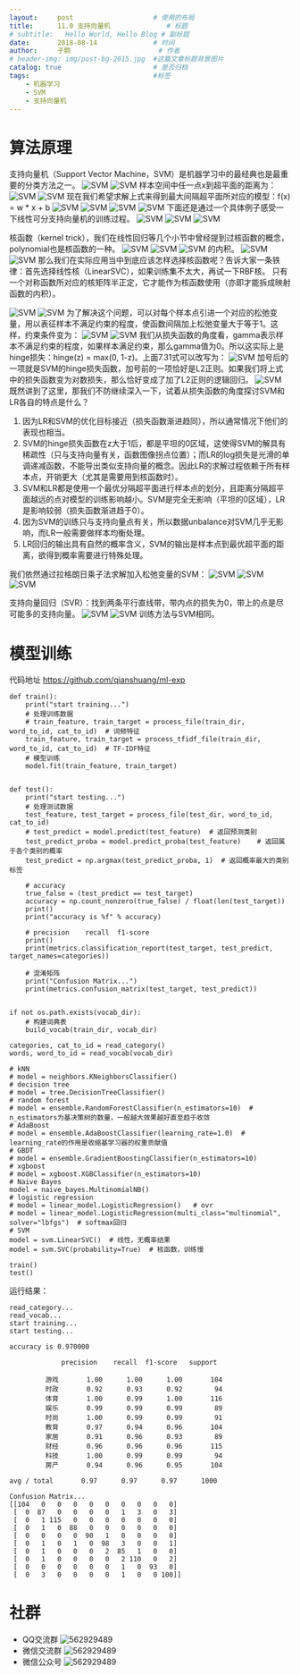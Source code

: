 ```yaml
---
layout:     post   				    # 使用的布局
title:      11.0 支持向量机 				# 标题 
# subtitle:   Hello World, Hello Blog # 副标题
date:       2018-08-14 				# 时间
author:     子颢 						# 作者
# header-img: img/post-bg-2015.jpg 	#这篇文章标题背景图片
catalog: true 						# 是否归档
tags:								#标签
    - 机器学习
    - SVM
    - 支持向量机
---
```


# 算法原理

支持向量机（Support Vector Machine，SVM）是机器学习中的最经典也是最重要的分类方法之一。
![SVM](/img/SVM-01.png)
![SVM](/img/SVM-02.png)
样本空间中任一点x到超平面的距离为：
![SVM](/img/SVM-03.png)
![SVM](/img/SVM-04.png)
现在我们希望求解上式来得到最大间隔超平面所对应的模型：f(x) = w * x + b
![SVM](/img/SVM-05.png)
![SVM](/img/SVM-06.png)
![SVM](/img/SVM-07.png)
![SVM](/img/SVM-10.png)
下面还是通过一个具体例子感受一下线性可分支持向量机的训练过程。
![SVM](/img/SVM-11.png)
![SVM](/img/SVM-12.png)
![SVM](/img/SVM-13.png)

核函数（kernel trick），我们在线性回归等几个小节中曾经提到过核函数的概念，polynomial也是核函数的一种。
![SVM](/img/SVM-08.png)
![SVM](/img/SVM-23.png)
![SVM](/img/SVM-24.png)
的内积。
![SVM](/img/SVM-25.png)
![SVM](/img/SVM-09.png)
那么我们在实际应用当中到底应该怎样选择核函数呢？告诉大家一条铁律：首先选择线性核（LinearSVC），如果训练集不太大，再试一下RBF核。
只有一个对称函数所对应的核矩阵半正定，它才能作为核函数使用（亦即才能拆成映射函数的内积）。

![SVM](/img/SVM-14.png)
![SVM](/img/SVM-15.png)
为了解决这个问题，可以对每个样本点引进一个对应的松弛变量，用以表征样本不满足约束的程度，使函数间隔加上松弛变量大于等于1。这样，约束条件变为：
![SVM](/img/SVM-16.png)
![SVM](/img/SVM-17.png)
我们从损失函数的角度看，gamma表示样本不满足约束的程度，如果样本满足约束，那么gamma值为0。所以这实际上是hinge损失：hinge(z) = max(0, 1-z)。上面7.31式可以改写为：
![SVM](/img/SVM-18.png)
加号后的一项就是SVM的hinge损失函数，加号前的一项恰好是L2正则。如果我们将上式中的损失函数变为对数损失，那么恰好变成了加了L2正则的逻辑回归。
![SVM](/img/SVM-22.png)
既然讲到了这里，那我们不防继续深入一下，试着从损失函数的角度探讨SVM和LR各自的特点是什么？
1. 因为LR和SVM的优化目标接近（损失函数渐进趋同），所以通常情况下他们的表现也相当。
2. SVM的hinge损失函数在z大于1后，都是平坦的0区域，这使得SVM的解具有稀疏性（只与支持向量有关，函数图像拐点位置）；而LR的log损失是光滑的单调递减函数，不能导出类似支持向量的概念。因此LR的求解过程依赖于所有样本点，开销更大（尤其是需要用到核函数时）。
3. SVM和LR都是使用一个最优分隔超平面进行样本点的划分，且距离分隔超平面越远的点对模型的训练影响越小。SVM是完全无影响（平坦的0区域），LR是影响较弱（损失函数渐进趋于0）。
4. 因为SVM的训练只与支持向量点有关，所以数据unbalance对SVM几乎无影响，而LR一般需要做样本均衡处理。
5. LR回归的输出具有自然的概率含义，SVM的输出是样本点到最优超平面的距离，欲得到概率需要进行特殊处理。

我们依然通过拉格朗日乘子法求解加入松弛变量的SVM：
![SVM](/img/SVM-19.png)
![SVM](/img/SVM-20.png)
![SVM](/img/SVM-21.png)

支持向量回归（SVR）：找到两条平行直线带，带内点的损失为0，带上的点是尽可能多的支持向量。
![SVM](/img/SVM-26.png)
![SVM](/img/SVM-27.png)
训练方法与SVM相同。

# 模型训练

代码地址 <a href="https://github.com/qianshuang/ml-exp" target="_blank">https://github.com/qianshuang/ml-exp</a>

```
def train():
    print("start training...")
    # 处理训练数据
    # train_feature, train_target = process_file(train_dir, word_to_id, cat_to_id)  # 词频特征
    train_feature, train_target = process_tfidf_file(train_dir, word_to_id, cat_to_id)  # TF-IDF特征
    # 模型训练
    model.fit(train_feature, train_target)


def test():
    print("start testing...")
    # 处理测试数据
    test_feature, test_target = process_file(test_dir, word_to_id, cat_to_id)
    # test_predict = model.predict(test_feature)  # 返回预测类别
    test_predict_proba = model.predict_proba(test_feature)    # 返回属于各个类别的概率
    test_predict = np.argmax(test_predict_proba, 1)  # 返回概率最大的类别标签

    # accuracy
    true_false = (test_predict == test_target)
    accuracy = np.count_nonzero(true_false) / float(len(test_target))
    print()
    print("accuracy is %f" % accuracy)

    # precision    recall  f1-score
    print()
    print(metrics.classification_report(test_target, test_predict, target_names=categories))

    # 混淆矩阵
    print("Confusion Matrix...")
    print(metrics.confusion_matrix(test_target, test_predict))


if not os.path.exists(vocab_dir):
    # 构建词典表
    build_vocab(train_dir, vocab_dir)

categories, cat_to_id = read_category()
words, word_to_id = read_vocab(vocab_dir)

# kNN
# model = neighbors.KNeighborsClassifier()
# decision tree
# model = tree.DecisionTreeClassifier()
# random forest
# model = ensemble.RandomForestClassifier(n_estimators=10)  # n_estimators为基决策树的数量，一般越大效果越好直至趋于收敛
# AdaBoost
# model = ensemble.AdaBoostClassifier(learning_rate=1.0)  # learning_rate的作用是收缩基学习器的权重贡献值
# GBDT
# model = ensemble.GradientBoostingClassifier(n_estimators=10)
# xgboost
# model = xgboost.XGBClassifier(n_estimators=10)
# Naive Bayes
model = naive_bayes.MultinomialNB()
# logistic regression
# model = linear_model.LogisticRegression()   # ovr
# model = linear_model.LogisticRegression(multi_class="multinomial", solver="lbfgs")  # softmax回归
# SVM
model = svm.LinearSVC()  # 线性，无概率结果
model = svm.SVC(probability=True)  # 核函数，训练慢

train()
test()
```
运行结果：
```
read_category...
read_vocab...
start training...
start testing...

accuracy is 0.970000

             precision    recall  f1-score   support

         游戏       1.00      1.00      1.00       104
         时政       0.92      0.93      0.92        94
         体育       1.00      0.99      1.00       116
         娱乐       0.99      0.99      0.99        89
         时尚       1.00      0.99      0.99        91
         教育       0.97      0.94      0.96       104
         家居       0.91      0.96      0.93        89
         财经       0.96      0.96      0.96       115
         科技       1.00      0.99      0.99        94
         房产       0.94      0.96      0.95       104

avg / total       0.97      0.97      0.97      1000

Confusion Matrix...
[[104   0   0   0   0   0   0   0   0   0]
 [  0  87   0   0   0   0   1   3   0   3]
 [  0   1 115   0   0   0   0   0   0   0]
 [  0   1   0  88   0   0   0   0   0   0]
 [  0   0   0   0  90   1   0   0   0   0]
 [  0   1   0   1   0  98   3   0   0   1]
 [  0   1   0   0   0   2  85   1   0   0]
 [  0   1   0   0   0   0   2 110   0   2]
 [  0   0   0   0   0   0   1   0  93   0]
 [  0   3   0   0   0   0   1   0   0 100]]
```

# 社群

- QQ交流群
	![562929489](/img/qq_ewm.png)
- 微信交流群
	![562929489](/img/wx_ewm.png)
- 微信公众号
	![562929489](/img/wxgzh_ewm.png)